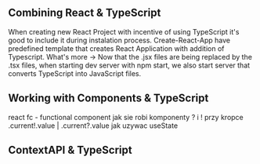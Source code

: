 ## Combining React & TypeScript
When creating new React Project with incentive of using TypeScript it's good to include it during instalation process. Create-React-App have predefined template that creates React Application with addition of Typescript. What's more -> Now that the .jsx files are being replaced by the .tsx files, when starting dev server with npm start, we also start server that converts TypeScript into JavaScript files.
## Working with Components & TypeScript
react fc - functional component
jak sie robi komponenty
? i ! przy kropce .current!.value | .current?.value
jak uzywac useState
## ContextAPI & TypeScript